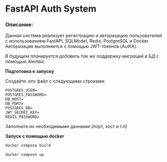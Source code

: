 # FastAPI Auth System
### Описание:
Данная система реализует регистрацию и авторизацию пользователей с использованием FastAPI, SQLModel, Redis, PostgreSQL и Docker. Авторизация выполняется с помощью JWT-токенов (AuthX).

*В будущем планируется добавить так же поддержку миграций в БД с помощью Alembic*

**Подготовка к запуску**

Создайте .env файл с следующими строками: 
```.dotenv
POSTGRES_USER=
POSTGRES_PASSWORD=
DB_HOST=
DB_PORT=
POSTGRES_DB=
JWT_SECRET_KEY=
REDIS_PASSWORD=
```
Заполните их необходимыми данными (порт, хост и т.п)

**Запуск с помощью docker**

```bash
docker compose build
```
```bash
docker compose up
```


